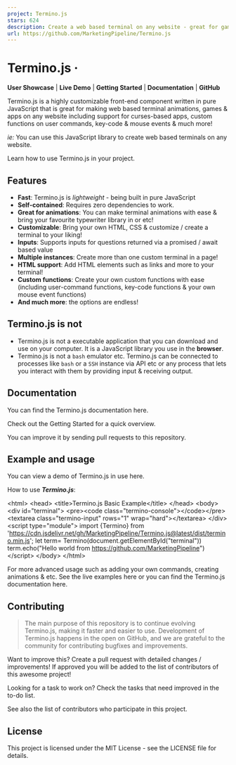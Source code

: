 ```yaml
---
project: Termino.js
stars: 624
description: Create a web based terminal on any website - great for games, animations and real world apps!
url: https://github.com/MarketingPipeline/Termino.js
---
```


Termino.js ·
============

**User Showcase** | **Live Demo** | **Getting Started** | **Documentation** | **GitHub**

Termino.js is a highly customizable front-end component written in pure JavaScript that is great for making web based terminal animations, games & apps on any website including support for curses-based apps, custom functions on user commands, key-code & mouse events & much more!

_ie:_ You can use this JavaScript library to create web based terminals on any website.

Learn how to use Termino.js in your project.

Features
--------

-   **Fast**: Termino.js is _lightweight_ - being built in pure JavaScript
-   **Self-contained**: Requires zero dependencies to work.
-   **Great for animations**: You can make terminal animations with ease & bring your favourite typewriter library in or etc!
-   **Customizable**: Bring your own HTML, CSS & customize / create a terminal to your liking!
-   **Inputs**: Supports inputs for questions returned via a promised / await based value
-   **Multiple instances**: Create more than one custom terminal in a page!
-   **HTML support**: Add HTML elements such as links and more to your terminal!
-   **Custom functions**: Create your own custom functions with ease (including user-command functions, key-code functions & your own mouse event functions)
-   **And much more**: the options are endless!

Termino.js is not
-----------------

-   Termino.js is not a executable application that you can download and use on your computer. It is a JavaScript library you use in the **browser**.
-   Termino.js is not a `bash` emulator etc. Termino.js can be connected to processes like `bash` or a `SSH` instance via API etc or any process that lets you interact with them by providing input & receiving output.

Documentation
-------------

You can find the Termino.js documentation here.

Check out the Getting Started for a quick overview.

You can improve it by sending pull requests to this repository.

Example and usage
-----------------

You can view a demo of Termino.js in use here.

How to use **_Termino.js_**:

<!doctype html\>
  <html\>
    <head\>
    <title\>Termino.js Basic Example</title\>
    </head\>
    <body\>
      <div id\="terminal"\>
      <pre\><code class\="termino-console"\></code\></pre\>
      <textarea class\="termino-input" rows\="1" wrap\="hard"\></textarea\>
      </div\>
      <script type\="module"\>
        import {Termino} from 'https://cdn.jsdelivr.net/gh/MarketingPipeline/Termino.js@latest/dist/termino.min.js';
        let term\= Termino(document.getElementById("terminal"))
        term.echo("Hello world from https://github.com/MarketingPipeline")
      </script\>
    </body\>
  </html\>

For more advanced usage such as adding your own commands, creating animations & etc. See the live examples here or you can find the Termino.js documentation here.

Contributing
------------

> The main purpose of this repository is to continue evolving Termino.js, making it faster and easier to use. Development of Termino.js happens in the open on GitHub, and we are grateful to the community for contributing bugfixes and improvements.

Want to improve this? Create a pull request with detailed changes / improvements! If approved you will be added to the list of contributors of this awesome project!

Looking for a task to work on? Check the tasks that need improved in the to-do list.

See also the list of contributors who participate in this project.

License
-------

This project is licensed under the MIT License - see the LICENSE file for details.

